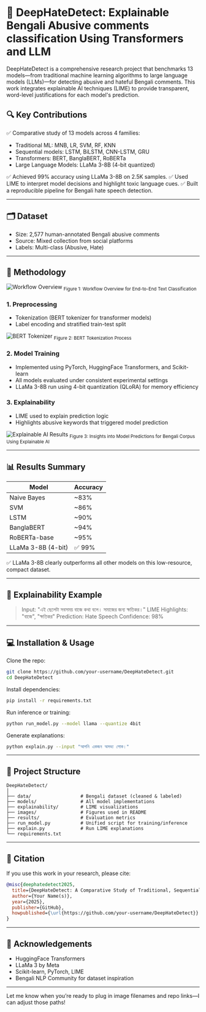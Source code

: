 # 📢 DeepHateDetect: Explainable Bengali Abusive comments classification Using Transformers and LLM


DeepHateDetect is a comprehensive research project that benchmarks 13 models—from traditional machine learning algorithms to large language models (LLMs)—for detecting abusive and hateful Bengali comments. This work integrates explainable AI techniques (LIME) to provide transparent, word-level justifications for each model's prediction.

## 🔍 Key Contributions

✅ Comparative study of 13 models across 4 families:

* Traditional ML: MNB, LR, SVM, RF, KNN
* Sequential models: LSTM, BiLSTM, CNN-LSTM, GRU
* Transformers: BERT, BanglaBERT, RoBERTa
* Large Language Models: LLaMa 3-8B (4-bit quantized)

✅ Achieved 99% accuracy using LLaMa 3-8B on 2.5K samples.
✅ Used LIME to interpret model decisions and highlight toxic language cues.
✅ Built a reproducible pipeline for Bengali hate speech detection.

---

## 🗂 Dataset

* Size: 2,577 human-annotated Bengali abusive comments
* Source: Mixed collection from social platforms
* Labels: Multi-class (Abusive, Hate)

---

## 🧰 Methodology 


![Workflow Overview](<img width="3510" height="2417" alt="Diagrams ENT (1)" src="https://github.com/user-attachments/assets/3d448cf7-db94-4666-9731-89dd0706429d" />) <sub>Figure 1: Workflow Overview for End-to-End Text Classification</sub>

### 1. Preprocessing

* Tokenization (BERT tokenizer for transformer models)
* Label encoding and stratified train-test split

![BERT Tokenizer](./images/bert_tokenizer.png) <sub>Figure 2: BERT Tokenization Process</sub>

### 2. Model Training

* Implemented using PyTorch, HuggingFace Transformers, and Scikit-learn
* All models evaluated under consistent experimental settings
* LLaMa 3-8B run using 4-bit quantization (QLoRA) for memory efficiency

### 3. Explainability

* LIME used to explain prediction logic
* Highlights abusive keywords that triggered model prediction

![Explainable AI Results](./images/explainable_insights.png) <sub>Figure 3: Insights into Model Predictions for Bengali Corpus Using Explainable AI</sub>

---

## 📊 Results Summary

| Model              | Accuracy |
| ------------------ | -------- |
| Naive Bayes        | \~83%    |
| SVM                | \~86%    |
| LSTM               | \~90%    |
| BanglaBERT         | \~94%    |
| RoBERTa-base       | \~95%    |
| LLaMa 3-8B (4-bit) | ✅ 99%    |

✅ LLaMa 3-8B clearly outperforms all other models on this low-resource, compact dataset.

---

## 🔎 Explainability Example

> Input: "এই ছেলেটা সবসময় বাজে কথা বলে। সমাজের জন্য ক্ষতিকর।"
> LIME Highlights: "বাজে", "ক্ষতিকর"
> Prediction: Hate Speech
> Confidence: 98%

---

## 💻 Installation & Usage

Clone the repo:

```bash
git clone https://github.com/your-username/DeepHateDetect.git
cd DeepHateDetect
```

Install dependencies:

```bash
pip install -r requirements.txt
```

Run inference or training:

```bash
python run_model.py --model llama --quantize 4bit
```

Generate explanations:

```bash
python explain.py --input "আপনি একজন অসভ্য লোক।"
```

---

## 📁 Project Structure

```
DeepHateDetect/
│
├── data/                  # Bengali dataset (cleaned & labeled)
├── models/                # All model implementations
├── explainability/        # LIME visualizations
├── images/                # Figures used in README
├── results/               # Evaluation metrics
├── run_model.py           # Unified script for training/inference
├── explain.py             # Run LIME explanations
└── requirements.txt
```

---

## 📄 Citation

If you use this work in your research, please cite:

```bibtex
@misc{deephatedetect2025,
  title={DeepHateDetect: A Comparative Study of Traditional, Sequential, Transformer, and Large Language Models for Hate Speech Detection in Bengali using Explainable AI},
  author={Your Name(s)},
  year={2025},
  publisher={GitHub},
  howpublished={\url{https://github.com/your-username/DeepHateDetect}}
}
```

---

## 🙌 Acknowledgements

* HuggingFace Transformers
* LLaMa 3 by Meta
* Scikit-learn, PyTorch, LIME
* Bengali NLP Community for dataset inspiration

---

Let me know when you’re ready to plug in image filenames and repo links—I can adjust those paths!
